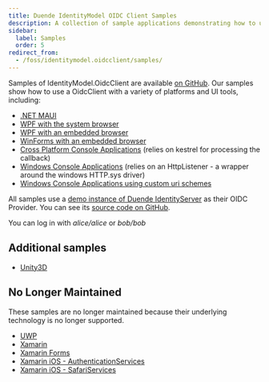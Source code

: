 ```yaml
---
title: Duende IdentityModel OIDC Client Samples
description: A collection of sample applications demonstrating how to use IdentityModel.OidcClient with various platforms and UI frameworks.
sidebar:
  label: Samples
  order: 5
redirect_from:
  - /foss/identitymodel.oidcclient/samples/
---
```


Samples of IdentityModel.OidcClient are available [on
GitHub](https://github.com/IdentityModel/IdentityModel.OidcClient.Samples). Our samples
show how to use a OidcClient with a variety of platforms and UI tools, including:

- [.NET MAUI](https://github.com/DuendeSoftware/foss/tree/main/identity-model-oidc-client/samples/Maui)
- [WPF with the system browser](https://github.com/DuendeSoftware/foss/tree/main/identity-model-oidc-client/samples/Wpf)
- [WPF with an embedded browser](https://github.com/DuendeSoftware/foss/tree/main/identity-model-oidc-client/samples/WpfWebView2)
- [WinForms with an embedded browser](https://github.com/DuendeSoftware/foss/tree/main/identity-model-oidc-client/samples/WinFormsWebView2)
- [Cross Platform Console Applications](https://github.com/DuendeSoftware/foss/tree/main/identity-model-oidc-client/samples/NetCoreConsoleClient) (relies on kestrel for processing the callback)
- [Windows Console Applications](https://github.com/DuendeSoftware/foss/tree/main/identity-model-oidc-client/samples/HttpSysConsoleClient) (relies on an HttpListener - a wrapper around the windows HTTP.sys driver)
- [Windows Console Applications using custom uri schemes](https://github.com/DuendeSoftware/foss/tree/main/identity-model-oidc-client/samples/WindowsConsoleSystemBrowser)

All samples use a [demo instance of Duende IdentityServer](https://demo.duendesoftware.com)
as their OIDC Provider. You can see its [source code on GitHub](https://github.com/DuendeSoftware/demo.duendesoftware.com).

You can log in with *alice/alice* or *bob/bob*

## Additional samples

* [Unity3D](https://github.com/peterhorsley/Unity3D.Authentication.Example)

## No Longer Maintained

These samples are no longer maintained because their underlying technology is no
longer supported.

- [UWP](https://github.com/IdentityModel/IdentityModel.OidcClient.Samples/tree/archived/uwp/Uwp)
- [Xamarin](https://github.com/IdentityModel/IdentityModel.OidcClient.Samples/tree/archived/xamarin/XamarinAndroidClient)
- [Xamarin Forms](https://github.com/IdentityModel/IdentityModel.OidcClient.Samples/tree/archived/xamarin/XamarinForms)
- [Xamarin iOS - AuthenticationServices](https://github.com/IdentityModel/IdentityModel.OidcClient.Samples/tree/archived/xamarin/iOS_AuthenticationServices)
- [Xamarin iOS - SafariServices](https://github.com/IdentityModel/IdentityModel.OidcClient.Samples/tree/archived/xamarin/iOS_SafariServices)
